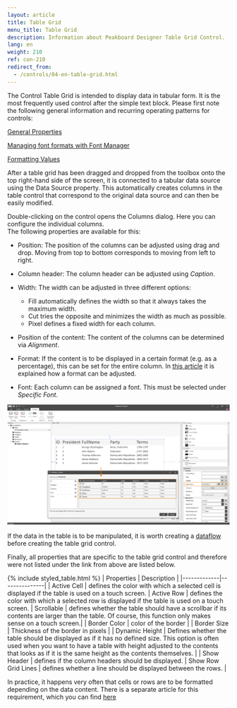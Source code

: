 ```yaml
---
layout: article
title: Table Grid   
menu_title: Table Grid
description: Information about Peakboard Designer Table Grid Control.
lang: en
weight: 210
ref: con-210
redirect_from:
  - /controls/04-en-table-grid.html
---
```



The Control Table Grid is intended to display data in tabular form. It is the most frequently used control after the simple text block. 
Please first note the following general information and recurring operating patterns for controls:

[General Properties](/controls/en-general-properties.html)

[Managing font formats with Font Manager](/misc/en-fonts.html)

[Formatting Values](/misc/en-formating-values.html)

After a table grid has been dragged and dropped from the toolbox onto the top right-hand side of the screen, it is connected to a tabular data source using the Data Source property. 
This automatically creates columns in the table control that correspond to the original data source and can then be easily modified. 


Double-clicking on the control opens the Columns dialog. Here you can configure the individual columns.  
The following properties are available for this:

* Position: The position of the columns can be adjusted using drag and drop. Moving from top to bottom corresponds to moving from left to right.
* Column header: The column header can be adjusted using *Caption*.
* Width: The width can be adjusted in three different options:
	* Fill automatically defines the width so that it always takes the maximum width. 
	* Cut tries the opposite and minimizes the width as much as possible.
	* Pixel defines a fixed width for each column.
	
* Position of the content: The content of the columns can be determined via *Alignment*.
* Format: If the content is to be displayed in a certain format (e.g. as a percentage), this can be set for the entire column. In [this article](/misc/en-formating-values.html) it is explained how a format can be adjusted.
* Font: Each column can be assigned a font. This must be selected under *Specific Font*.

![image_1](/assets/images/Controls/Table-Grid/ControlsTableGrid01.png)


If the data in the table is to be manipulated, it is worth creating a [dataflow](/dataflows/en-getting-started.html) before creating the table grid control.


Finally, all properties that are specific to the table grid control and therefore were not listed under the link from above are listed below.

{% include styled_table.html %}
| Properties | Description |
|-------------|---------------|
| Active Cell | defines the color with which a selected cell is displayed if the table is used on a touch screen.
| Active Row | defines the color with which a selected row is displayed if the table is used on a touch screen.
| Scrollable | defines whether the table should have a scrollbar if its contents are larger than the table. Of course, this function only makes sense on a touch screen.|
| Border Color | color of the border |
| Border Size | Thickness of the border in pixels |
| Dynamic Height | Defines whether the table should be displayed as if it has no defined size. This option is often used when you want to have a table with height adjusted to the contents that looks as if it is the same height as the contents themselves. |
| Show Header | defines if the column headers should be displayed.
| Show Row Grid Lines | defines whether a line should be displayed between the rows. |


In practice, it happens very often that cells or rows are to be formatted depending on the data content. There is a separate article for this requirement, which you can find [here](/scripting/05-en-formatieren.html)